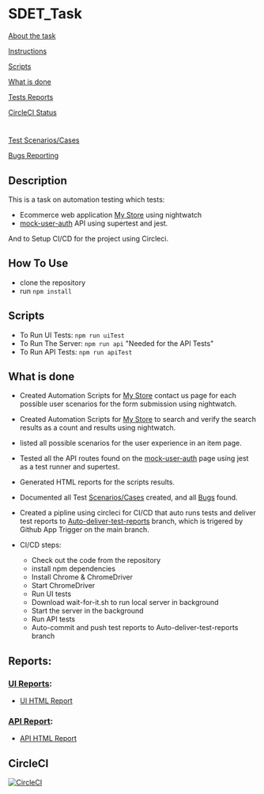 # SDET_Task

[About the task](#Description)

[Instructions](#How-To-Use)

[Scripts](#Scripts)

[What is done](#EndPoints)

[Tests Reports](#Reports)

[CircleCI Status](#CircleCI)
#
[Test Scenarios/Cases](UI/README.md)

[Bugs Reporting](https://docs.google.com/document/d/1I5Ageqn-_TnrjEzhblVRfAhg-cOeTvTNOPScY09kpXk/edit?usp=sharing)

## Description

This is a task on automation testing which tests:
- Ecommerce web application [My Store](http://automationpractice.multiformis.com/index.php) using nightwatch
- [mock-user-auth](https://www.npmjs.com/package/mock-user-auth) API using supertest and jest.

And to Setup CI/CD for the project using Circleci.

## How To Use

- clone the repository
- run `npm install`

## Scripts

- To Run UI Tests:
`npm run uiTest`
- To Run The Server:
`npm run api` "Needed for the API Tests"
- To Run API Tests:
`npm run apiTest` 

## What is done

- Created Automation Scripts for [My Store](http://automationpractice.multiformis.com/index.php) contact us page for each possible user 
scenarios for the form submission using nightwatch.

- Created Automation Scripts for [My Store](http://automationpractice.multiformis.com/index.php) to search and verify the search 
results as a count and results using nightwatch.

- listed all possible scenarios for the user experience in an item page.

- Tested all the API routes found on the [mock-user-auth](https://www.npmjs.com/package/mock-user-auth) page using jest as a test runner and supertest.

- Generated HTML reports for the scripts results.

- Documented all Test [Scenarios/Cases](UI/README.md) created, and all [Bugs](https://docs.google.com/document/d/1I5Ageqn-_TnrjEzhblVRfAhg-cOeTvTNOPScY09kpXk/edit?usp=sharing) found.

- Created a pipline using circleci for CI/CD that auto runs tests and deliver test reports to [Auto-deliver-test-reports](https://github.com/yasser1412/SDET_Task/tree/Auto-deliver-test-reports) branch, which is trigered by Github App Trigger on the main branch.

- CI/CD steps:       
    - Check out the code from the repository
    - install npm dependencies
    - Install Chrome & ChromeDriver
    - Start ChromeDriver
    - Run UI tests
    - Download wait-for-it.sh to run local server in background
    - Start the server in the background
    - Run API tests
    - Auto-commit and push test reports to Auto-deliver-test-reports branch

## Reports:

### [UI Reports](https://github.com/yasser1412/SDET_Task/tree/Auto-deliver-test-reports/UI/nightwatchReports):

- [UI HTML Report](https://rawcdn.githack.com/yasser1412/SDET_Task/40c4211c763d3f67e7398adabd82787176df5d0d/UI/nightwatchReports/nightwatch-html-report/index.html) 

### [API Report](https://github.com/yasser1412/SDET_Task/tree/Auto-deliver-test-reports/API/jestReports):

- [API HTML Report](https://rawcdn.githack.com/yasser1412/SDET_Task/40c4211c763d3f67e7398adabd82787176df5d0d/API/jestReports/test-report.html) 


## CircleCI

[![CircleCI](https://dl.circleci.com/status-badge/img/circleci/LgsvRoaq5MEhhr3WczjEaY/KWEpHFu6aSm31qvFHbxHB/tree/main.svg?style=svg)](https://dl.circleci.com/status-badge/redirect/circleci/LgsvRoaq5MEhhr3WczjEaY/KWEpHFu6aSm31qvFHbxHB/tree/main)
